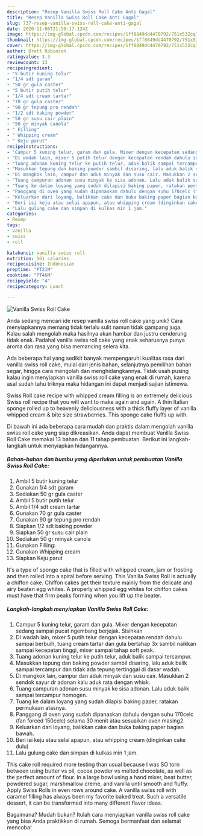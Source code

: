 ```yaml
---
description: "Resep Vanilla Swiss Roll Cake Anti Gagal"
title: "Resep Vanilla Swiss Roll Cake Anti Gagal"
slug: 737-resep-vanilla-swiss-roll-cake-anti-gagal
date: 2020-11-06T21:59:17.124Z
image: https://img-global.cpcdn.com/recipes/1ff8849dd4470792/751x532cq70/vanilla-swiss-roll-cake-foto-resep-utama.jpg
thumbnail: https://img-global.cpcdn.com/recipes/1ff8849dd4470792/751x532cq70/vanilla-swiss-roll-cake-foto-resep-utama.jpg
cover: https://img-global.cpcdn.com/recipes/1ff8849dd4470792/751x532cq70/vanilla-swiss-roll-cake-foto-resep-utama.jpg
author: Brett Robinson
ratingvalue: 3.3
reviewcount: 13
recipeingredient:
- "5 butir kuning telur"
- "1/4 sdt garam"
- "50 gr gula caster"
- "5 butir putih telur"
- "1/4 sdt cream tartar"
- "70 gr gula caster"
- "90 gr tepung pro rendah"
- "1/2 sdt baking powder"
- "50 gr susu cair plain"
- "50 gr minyak canola"
- " Filling"
- " Whipping cream"
- " Keju parut"
recipeinstructions:
- "Campur 5 kuning telur, garam dan gula. Mixer dengan kecepatan sedang sampai pucat ngembang berjejak. Sisihkan"
- "Di wadah lain, mixer 5 putih telur dengan kecepatan rendah dahulu sampai berbuih, tuang cream tartar dan gula bertahap 3x sambil naikkan sampai kecepatan tinggi, mixer sampai tahap soft peak."
- "Tuang adonan kuning telur ke putih telur, aduk balik sampai tercampur."
- "Masukkan tepung dan baking powder sambil disaring, lalu aduk balik sampai tercampur dan tidak ada tepung tertinggal di dasar wadah."
- "Di mangkok lain, campur dan aduk minyak dan susu cair. Masukkan 2 sendok sayur dr adonan kalu aduk rata dengan whisk."
- "Tuang campuran adonan susu minyak ke sisa adonan. Lalu aduk balik sampai tercampur homogen."
- "Tuang ke dalam loyang yang sudah dilapisi baking paper, ratakan permukaan atasnya."
- "Panggang di oven yang sudah dipanaskan dahulu dengan suhu 170celc (fan forced 150celc) selama 30 menit atau sesuaikan oven masing2."
- "Keluarkan dari loyang, balikkan cake dan buka baking paper bagian bawah."
- "Beri isi keju atau selai apapun, atau whipping cream (dinginkan cake dulu)"
- "Lalu gulung cake dan simpan di kulkas min 1 jam."
categories:
- Resep
tags:
- vanilla
- swiss
- roll

katakunci: vanilla swiss roll 
nutrition: 161 calories
recipecuisine: Indonesian
preptime: "PT21M"
cooktime: "PT46M"
recipeyield: "4"
recipecategory: Lunch

---
```



![Vanilla Swiss Roll Cake](https://img-global.cpcdn.com/recipes/1ff8849dd4470792/751x532cq70/vanilla-swiss-roll-cake-foto-resep-utama.jpg)

Anda sedang mencari ide resep vanilla swiss roll cake yang unik? Cara menyiapkannya memang tidak terlalu sulit namun tidak gampang juga. Kalau salah mengolah maka hasilnya akan hambar dan justru cenderung tidak enak. Padahal vanilla swiss roll cake yang enak seharusnya punya aroma dan rasa yang bisa memancing selera kita.

Ada beberapa hal yang sedikit banyak mempengaruhi kualitas rasa dari vanilla swiss roll cake, mulai dari jenis bahan, selanjutnya pemilihan bahan segar, hingga cara mengolah dan menghidangkannya. Tidak usah pusing kalau ingin menyiapkan vanilla swiss roll cake yang enak di rumah, karena asal sudah tahu triknya maka hidangan ini dapat menjadi sajian istimewa.

Swiss Roll cake recipe with whipped cream filling is an extremely delicious Swiss roll recipe that you will want to make again and again. A thin Italian sponge rolled up to heavenly deliciousness with a thick fluffy layer of vanilla whipped cream &amp; bite size strawberries. This sponge cake fluffs up with.


Di bawah ini ada beberapa cara mudah dan praktis dalam mengolah vanilla swiss roll cake yang siap dikreasikan. Anda dapat membuat Vanilla Swiss Roll Cake memakai 13 bahan dan 11 tahap pembuatan. Berikut ini langkah-langkah untuk menyiapkan hidangannya.

<!--inarticleads1-->

##### Bahan-bahan dan bumbu yang diperlukan untuk pembuatan Vanilla Swiss Roll Cake:

1. Ambil 5 butir kuning telur
1. Gunakan 1/4 sdt garam
1. Sediakan 50 gr gula caster
1. Ambil 5 butir putih telur
1. Ambil 1/4 sdt cream tartar
1. Gunakan 70 gr gula caster
1. Gunakan 90 gr tepung pro rendah
1. Siapkan 1/2 sdt baking powder
1. Siapkan 50 gr susu cair plain
1. Sediakan 50 gr minyak canola
1. Gunakan  Filling:
1. Gunakan  Whipping cream
1. Siapkan  Keju parut


It&#39;s a type of sponge cake that is filled with whipped cream, jam or frosting and then rolled into a spiral before serving. This Vanilla Swiss Roll is actually a chiffon cake. Chiffon cakes get their texture mainly from the delicate and airy beaten egg whites. A properly whipped egg whites for chiffon cakes must have that firm peaks forming when you lift up the beater. 

<!--inarticleads2-->

##### Langkah-langkah menyiapkan Vanilla Swiss Roll Cake:

1. Campur 5 kuning telur, garam dan gula. Mixer dengan kecepatan sedang sampai pucat ngembang berjejak. Sisihkan
1. Di wadah lain, mixer 5 putih telur dengan kecepatan rendah dahulu sampai berbuih, tuang cream tartar dan gula bertahap 3x sambil naikkan sampai kecepatan tinggi, mixer sampai tahap soft peak.
1. Tuang adonan kuning telur ke putih telur, aduk balik sampai tercampur.
1. Masukkan tepung dan baking powder sambil disaring, lalu aduk balik sampai tercampur dan tidak ada tepung tertinggal di dasar wadah.
1. Di mangkok lain, campur dan aduk minyak dan susu cair. Masukkan 2 sendok sayur dr adonan kalu aduk rata dengan whisk.
1. Tuang campuran adonan susu minyak ke sisa adonan. Lalu aduk balik sampai tercampur homogen.
1. Tuang ke dalam loyang yang sudah dilapisi baking paper, ratakan permukaan atasnya.
1. Panggang di oven yang sudah dipanaskan dahulu dengan suhu 170celc (fan forced 150celc) selama 30 menit atau sesuaikan oven masing2.
1. Keluarkan dari loyang, balikkan cake dan buka baking paper bagian bawah.
1. Beri isi keju atau selai apapun, atau whipping cream (dinginkan cake dulu)
1. Lalu gulung cake dan simpan di kulkas min 1 jam.


This cake roll required more testing than usual because I was SO torn between using butter vs oil, cocoa powder vs melted chocolate, as well as the perfect amount of flour. In a large bowl using a hand mixer, beat butter, powdered sugar, marshmallow creme, and vanilla until smooth and fluffy. Apply Swiss Rolls in even rows around cake. A vanilla swiss roll with caramel filling has always been my favorite baked treat. Such a versatile dessert, it can be transformed into many different flavor ideas. 

Bagaimana? Mudah bukan? Itulah cara menyiapkan vanilla swiss roll cake yang bisa Anda praktikkan di rumah. Semoga bermanfaat dan selamat mencoba!
